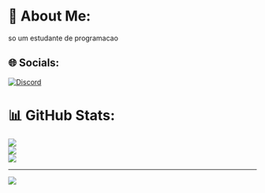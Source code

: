 # 💫 About Me:
so um estudante de programacao


## 🌐 Socials:
[![Discord](https://img.shields.io/badge/Discord-%237289DA.svg?logo=discord&logoColor=white)](https://discord.gg/https://discord.gg/cpEdzU8vUD) 
# 📊 GitHub Stats:
![](https://github-readme-stats.vercel.app/api?username=amarildoeua1977&theme=blue-green&hide_border=false&include_all_commits=false&count_private=false)<br/>
![](https://github-readme-streak-stats.herokuapp.com/?user=amarildoeua1977&theme=blue-green&hide_border=false)<br/>
![](https://github-readme-stats.vercel.app/api/top-langs/?username=amarildoeua1977&theme=blue-green&hide_border=false&include_all_commits=false&count_private=false&layout=compact)

---
[![](https://visitcount.itsvg.in/api?id=amarildoeua1977&icon=0&color=0)](https://visitcount.itsvg.in)

<!-- Proudly created with GPRM ( https://gprm.itsvg.in ) -->